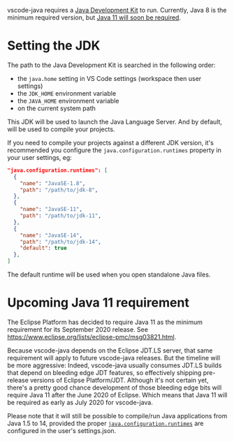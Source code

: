 vscode-java requires a [Java Development Kit](https://adoptopenjdk.net/) to run. Currently, Java 8 is the minimum required version, but [Java 11 will soon be required](#jdk11.requirement). 

Setting the JDK
===============
The path to the Java Development Kit is searched in the following order:

- the `java.home` setting in VS Code settings (workspace then user settings)
- the `JDK_HOME` environment variable
- the `JAVA_HOME` environment variable
- on the current system path

This JDK will be used to launch the Java Language Server. And by default, will be used to compile your projects.

If you need to compile your projects against a different JDK version, it's recommended you configure the `java.configuration.runtimes` property in your user settings, eg:
<a name="java.configuration.runtimes"></a>
```json
"java.configuration.runtimes": [
  {
    "name": "JavaSE-1.8",
    "path": "/path/to/jdk-8",
  },
  {
    "name": "JavaSE-11",
    "path": "/path/to/jdk-11",
  },
  {
    "name": "JavaSE-14",
    "path": "/path/to/jdk-14",
    "default": true
  },
]
```
The default runtime will be used when you open standalone Java files.

Upcoming Java 11 requirement<a name="jdk11.requirement"></a>
============================
The Eclipse Platform has decided to require Java 11 as the minimum requirement for its September 2020 release. See https://www.eclipse.org/lists/eclipse-pmc/msg03821.html.

Because vscode-java depends on the Eclipse JDT.LS server, that same requirement will apply to future vscode-java releases. But the timeline will be more aggressive: Indeed, vscode-java usually consumes JDT.LS builds that depend on bleeding edge JDT features, so effectively shipping pre-release versions of Eclipse Platform/JDT. Although it's not certain yet, there's a pretty good chance development of those bleeding edge bits will require Java 11 after the June 2020 of Eclipse.
Which means that Java 11 will be required as early as July 2020 for vscode-java.

Please note that it will still be possible to compile/run Java applications from Java 1.5 to 14, provided the proper [`java.configuration.runtimes`](#java.configuration.runtimes) are configured in the user's settings.json.
